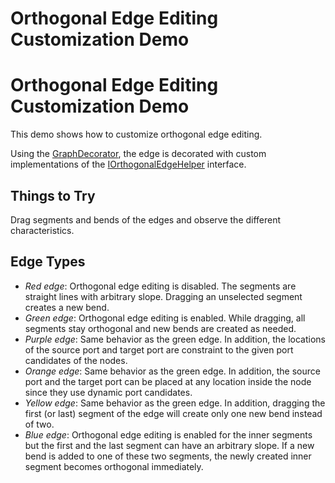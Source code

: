 <!--
 //////////////////////////////////////////////////////////////////////////////
 // @license
 // This file is part of yFiles for HTML 2.6.0.2.
 // Use is subject to license terms.
 //
 // Copyright (c) 2000-2023 by yWorks GmbH, Vor dem Kreuzberg 28,
 // 72070 Tuebingen, Germany. All rights reserved.
 //
 //////////////////////////////////////////////////////////////////////////////
-->
# Orthogonal Edge Editing Customization Demo

# Orthogonal Edge Editing Customization Demo

This demo shows how to customize orthogonal edge editing.

Using the [GraphDecorator](https://docs.yworks.com/yfileshtml/#/api/GraphDecorator), the edge is decorated with custom implementations of the [IOrthogonalEdgeHelper](https://docs.yworks.com/yfileshtml/#/api/IOrthogonalEdgeHelper) interface.

## Things to Try

Drag segments and bends of the edges and observe the different characteristics.

## Edge Types

- _Red edge_: Orthogonal edge editing is disabled. The segments are straight lines with arbitrary slope. Dragging an unselected segment creates a new bend.
- _Green edge_: Orthogonal edge editing is enabled. While dragging, all segments stay orthogonal and new bends are created as needed.
- _Purple edge_: Same behavior as the green edge. In addition, the locations of the source port and target port are constraint to the given port candidates of the nodes.
- _Orange edge_: Same behavior as the green edge. In addition, the source port and the target port can be placed at any location inside the node since they use dynamic port candidates.
- _Yellow edge_: Same behavior as the green edge. In addition, dragging the first (or last) segment of the edge will create only one new bend instead of two.
- _Blue edge_: Orthogonal edge editing is enabled for the inner segments but the first and the last segment can have an arbitrary slope. If a new bend is added to one of these two segments, the newly created inner segment becomes orthogonal immediately.
